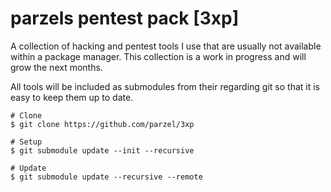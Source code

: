 # parzels pentest pack [3xp]
A collection of hacking and pentest tools I use that are usually not available within a package manager. This collection is a work in progress and will grow the next months.

All tools will be included as submodules from their regarding git so that it is easy to keep them up to date.

```
# Clone
$ git clone https://github.com/parzel/3xp

# Setup
$ git submodule update --init --recursive

# Update 
$ git submodule update --recursive --remote
